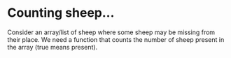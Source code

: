# Counting sheep...
Consider an array/list of sheep where some sheep may be missing from their place. We need a function that counts the number of sheep present in the array (true means present).